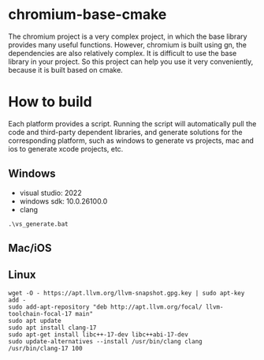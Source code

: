 # chromium-base-cmake

The chromium project is a very complex project, in which the base library provides many useful functions. However, chromium is built using gn, the dependencies are also relatively complex. It is difficult to use the base library in your project. So this project can help you use it very conveniently, because it is built based on cmake.

# How to build
Each platform provides a script. Running the script will automatically pull the code and third-party dependent libraries, and generate solutions for the corresponding platform, such as windows to generate vs projects, mac and ios to generate xcode projects, etc.
## Windows
  - visual studio: 2022
  - windows sdk: 10.0.26100.0
  - clang
  ```
  .\vs_generate.bat
  ```


## Mac/iOS


## Linux
```
wget -O - https://apt.llvm.org/llvm-snapshot.gpg.key | sudo apt-key add -
sudo add-apt-repository "deb http://apt.llvm.org/focal/ llvm-toolchain-focal-17 main"
sudo apt update
sudo apt install clang-17
sudo apt-get install libc++-17-dev libc++abi-17-dev
sudo update-alternatives --install /usr/bin/clang clang /usr/bin/clang-17 100

```
